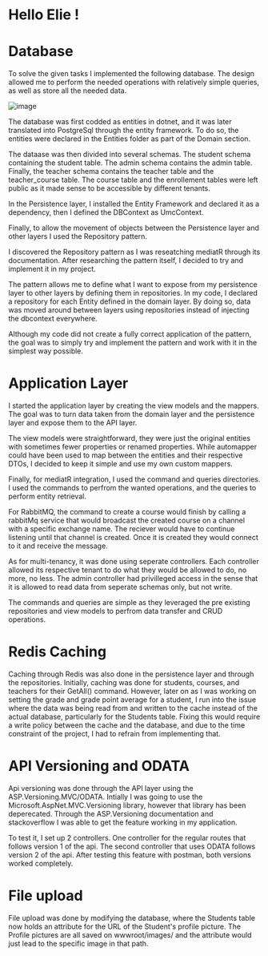 # Hello Elie !

# Database 

To solve the given tasks I implemented the following database. The design allowed me to perform the needed operations with relatively simple queries, as well as store all the needed data.

![image](https://github.com/user-attachments/assets/f021573f-24b9-4e41-a533-e73bfa77a7ba)

The database was first codded as entities in dotnet, and it was later translated into PostgreSql through the entity framework. To do so, the entities were declared in the Entities folder as part of the Domain section.

The dataase was then divided into several schemas. The student schema containing the student table. The admin schema contains the admin table. Finally, the teacher schema contains the teacher table and the teacher_course table. The course table and the enrollement tables were left public as it made sense to be accessible by different tenants.

In the Persistence layer, I installed the Entity Framework and declared it as a dependency, then I defined the DBContext as UmcContext. 

Finally, to allow the movement of objects between the Persistence layer and other layers I used the Repository pattern. 

I discovered the Repository pattern as I was reseatching mediatR through its documentation. After researching the pattern itself, I decided to try and implement it in my project. 

The pattern allows me to define what I want to expose from my persistence layer to other layers by defining them in repositories. 
In my code, I declared a repository for each Entity defined in the domain layer. By doing so, data was moved around between layers using repositories instead of injecting the dbcontext everywhere.

Although my code did not create a fully correct application of the pattern, the goal was to simply try and implement the pattern and work with it in the simplest way possible.

# Application Layer

I started the application layer by creating the view models and the mappers. The goal was to turn data taken from the domain layer and the persistence layer and expose them to the API layer. 

The view models were straightforward, they were just the original entities with sometimes fewer properties or renamed properties. While automapper could have been used to map between the entities and their respective DTOs, I decided to keep it simple and use my own custom mappers.

Finally, for mediatR integration, I used the command and queries directories. I used the commands to perfrom the wanted operations, and the queries to perform entity retrieval. 

For RabbitMQ, the command to create a course would finish by calling a rabbitMq service that would broadcast the created course on a channel with a specific exchange name. The reciever would have to continue listening until that channel is created. Once it is created they would connect to it and receive the message.

As for multi-tenancy, it was done using seperate controllers. Each controller allowed its respective tenant to do what they would be allowed to do, no more, no less. The admin controller had privilleged access in the sense that it is allowed to read data from seperate schemas only, but not write.

The commands and queries are simple as they leveraged the pre existing repositories and view models to perfrom data transfer and CRUD operations. 

# Redis Caching

Caching through Redis was also done in the persistence layer and through the repositories. Initially, caching was done for students, courses, and teachers for their GetAll() command. 
However, later on as I was working on setting the grade and grade point average for a student, I run into the issue where the data was being read from and written to the cache instead of the actual database, particularly for the Students table.
Fixing this would require a write policy between the cache and the database, and due to the time constraint of the project, I had to refrain from implementing that. 

# API Versioning and ODATA

Api versioning was done through the API layer using the ASP.Versioning.MVC/ODATA. Intially I was going to use the Microsoft.AspNet.MVC.Versioning library, however that library has been deperecated. 
Through the ASP.Versioning documentation and stackoverflow I was able to get the feature working in my application.

To test it, I set up 2 controllers. One controller for the regular routes that follows version 1 of the api. The second controller that uses ODATA follows version 2 of the api. 
After testing this feature with postman, both versions worked completely.

# File upload 

File upload was done by modifying the database, where the Students table now holds an attribute for the URL of the Student's profile picture. The Profile pictures are all saved on wwwroot/images/ and the attribute would just lead to the specific image in that path.


